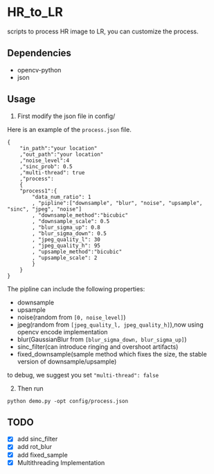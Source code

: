 # HR_to_LR

scripts to process HR image to LR, you can customize the process.

## Dependencies

- opencv-python
- json

## Usage

1. First modify the json file in config/

Here is an example of the `process.json` file.
```
{
	"in_path":"your location"
	,"out_path":"your location"
	,"noise_level":4
	,"sinc_prob": 0.5
	,"multi-thread": true
	,"process":
	{
	"process1":{
		"data_num_ratio": 1
		, "pipline":["downsample", "blur", "noise", "upsample", "sinc", "jpeg", "noise"]
		, "downsample_method":"bicubic"
		, "downsample_scale": 0.5
		, "blur_sigma_up": 0.8
		, "blur_sigma_down": 0.5
		, "jpeg_quality_l": 30
		, "jpeg_quality_h": 95
		, "upsample_method":"bicubic"
		, "upsample_scale": 2
		}
	}
}
```

The pipline can include the following properties:
- downsample
- upsample
- noise(random from `[0, noise_level]`)
- jpeg(random from `[jpeg_quality_l, jpeg_quality_h]`),now using opencv encode implementation
- blur(GaussianBlur from `[blur_sigma_down, blur_sigma_up]`)
- sinc_filter(can introduce ringing and overshoot artifacts)
- fixed_downsample(sample method which fixes the size, the stable version of downsample/upsample)

to debug, we suggest you set `"multi-thread": false`

2. Then run

`python demo.py -opt config/process.json`

## TODO

- [x] add sinc_filter
- [x] add rot_blur
- [x] add fixed_sample
- [x] Multithreading Implementation